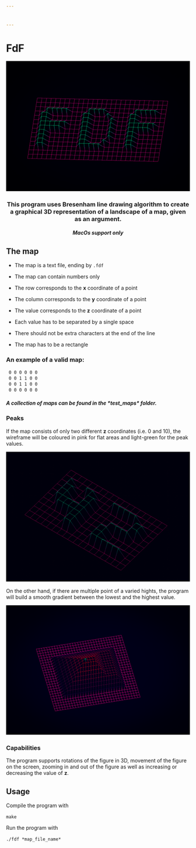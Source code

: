 ```yaml
---


---
```


<h1 id="fdf">FdF</h1>
<p><img src="https://github.com/DippyArtu/FdF/blob/master/pics/fdf.png" alt="fdf"></p>
<div align="center">
<p></p><h3>This program uses Bresenham line drawing algorithm to create a graphical 3D representation of a landscape of a map, given as an argument.
<p></p></h3><h5>MacOs support only
</h5><p></p><p></p></div>
<h2 id="the-map">The map</h2>
<ul>
<li>
<p>The map is a text file, ending by <code>.fdf</code></p>
</li>
<li>
<p>The map can contain numbers only</p>
</li>
<li>
<p>The row corresponds to the <strong>x</strong> coordinate of a point</p>
</li>
<li>
<p>The column corresponds to the <strong>y</strong> coordinate of a point</p>
</li>
<li>
<p>The value corresponds to the <strong>z</strong> coordinate of a point</p>
</li>
<li>
<p>Each value has to be separated by a single space</p>
</li>
<li>
<p>There should not be extra characters at the end of the line</p>
</li>
<li>
<p>The map has to be a rectangle</p>
</li>
</ul>
<h3 id="an-example-of-a-valid-map">An example of a valid map:</h3>
<pre><code> 0 0 0 0 0 0
 0 0 1 1 0 0
 0 0 1 1 0 0
 0 0 0 0 0 0
</code></pre>
<h5>A collection of maps can be found in the *test_maps* folder.
</h5><h3 id="peaks">Peaks</h3>
<p>If the map consists of only two different <strong>z</strong> coordinates (i.e. 0 and 10), the wireframe will be coloured in pink for flat areas and light-green for the peak values.</p>
<p><img src="https://github.com/DippyArtu/FdF/blob/master/pics/untitled.png" alt="flats"></p>
<p>On the other hand, if there are multiple point of a varied hights, the program will build a smooth gradient between the lowest and the highest value.</p>
<p><img src="https://github.com/DippyArtu/FdF/blob/master/pics/untitled-2.png" alt="gradient"></p>
<h3 id="capabilities">Capabilities</h3>
<p>The program supports rotations of the figure in 3D, movement of the figure on the screen, zooming in and out of the figure as well as increasing or decreasing the value of <strong>z</strong>.</p>
<h2 id="usage">Usage</h2>
<p>Compile the program with</p>
<pre><code>make
</code></pre>
<p>Run the program with</p>
<pre><code>./fdf *map_file_name*
</code></pre>

